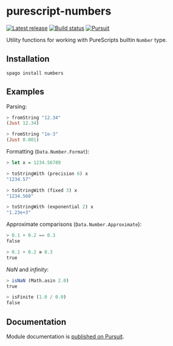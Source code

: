 # purescript-numbers

[![Latest release](http://img.shields.io/github/release/purescript/purescript-numbers.svg)](https://github.com/purescript/purescript-numbers/releases)
[![Build status](https://github.com/purescript/purescript-numbers/workflows/CI/badge.svg?branch=master)](https://github.com/purescript/purescript-numbers/actions?query=workflow%3ACI+branch%3Amaster)
[![Pursuit](https://pursuit.purescript.org/packages/purescript-numbers/badge)](https://pursuit.purescript.org/packages/purescript-numbers)

Utility functions for working with PureScripts builtin `Number` type.

## Installation

```
spago install numbers
```

## Examples

Parsing:

```purs
> fromString "12.34"
(Just 12.34)

> fromString "1e-3"
(Just 0.001)
```

Formatting (`Data.Number.Format`):

```purs
> let x = 1234.56789

> toStringWith (precision 6) x
"1234.57"

> toStringWith (fixed 3) x
"1234.568"

> toStringWith (exponential 2) x
"1.23e+3"
```

Approximate comparisons (`Data.Number.Approximate`):

```purs
> 0.1 + 0.2 == 0.3
false

> 0.1 + 0.2 ≅ 0.3
true
```

_NaN_ and _infinity_:

```purs
> isNaN (Math.asin 2.0)
true

> isFinite (1.0 / 0.0)
false
```

## Documentation

Module documentation is [published on Pursuit](http://pursuit.purescript.org/packages/purescript-numbers).
